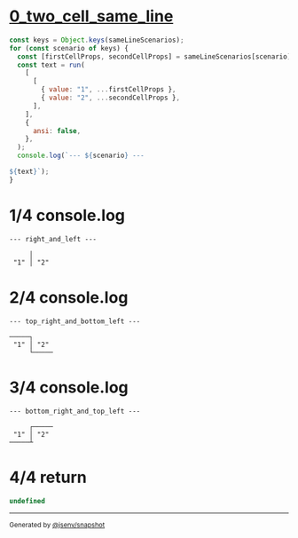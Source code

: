 # [0_two_cell_same_line](../../table_two_cell.test.mjs#L39)

```js
const keys = Object.keys(sameLineScenarios);
for (const scenario of keys) {
  const [firstCellProps, secondCellProps] = sameLineScenarios[scenario];
  const text = run(
    [
      [
        { value: "1", ...firstCellProps },
        { value: "2", ...secondCellProps },
      ],
    ],
    {
      ansi: false,
    },
  );
  console.log(`--- ${scenario} ---

${text}`);
}
```

# 1/4 console.log

```console
--- right_and_left ---

     │     
 "1" │ "2" 
```

# 2/4 console.log

```console
--- top_right_and_bottom_left ---

─────┐     
 "1" │ "2" 
     └─────
```

# 3/4 console.log

```console
--- bottom_right_and_top_left ---

     ┌─────
 "1" │ "2" 
─────┴     
```

# 4/4 return

```js
undefined
```

---

<sub>
  Generated by <a href="https://github.com/jsenv/core/tree/main/packages/independent/snapshot">@jsenv/snapshot</a>
</sub>
